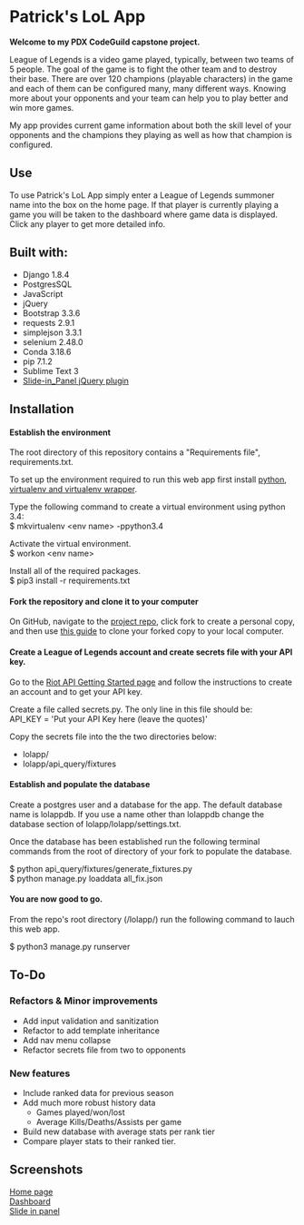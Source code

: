 
# Patrick's LoL App
__Welcome to my PDX CodeGuild capstone project.__

League of Legends is a video game played, typically, between two teams of 5 people.  The goal of the game is to fight the other team and to destroy their base.  There are over 120 champions (playable characters) in the game and each of them can be configured many, many different ways.  Knowing more about your opponents and your team can help you to play better and win more games.

My app provides current game information about both the skill level of your opponents and the champions they playing as well as how that champion is configured.

Use
-----
To use Patrick's LoL App simply enter a League of Legends summoner name into the box on the home page.  If that player is currently playing a game you will be taken to the dashboard where game data is displayed.  Click any player to get more detailed info.  

Built with:
-----
* Django 1.8.4
* PostgresSQL
* JavaScript
* jQuery
* Bootstrap 3.3.6
* requests 2.9.1
* simplejson 3.3.1
* selenium 2.48.0
* Conda 3.18.6
* pip 7.1.2
* Sublime Text 3
* [Slide-in_Panel jQuery plugin](https://codyhouse.co/gem/css-slide-in-panel/)

Installation
-----

#### Establish the environment
The root directory of this repository contains a "Requirements file", requirements.txt.

To set up the environment required to run this web app first install [python](https://www.python.org/downloads/), [virtualenv and virtualenv wrapper](http://docs.python-guide.org/en/latest/dev/virtualenvs/).  

Type the following command to create a virtual environment using python 3.4:  
$ mkvirtualenv \<env name> -ppython3.4

Activate the virtual environment.  
$ workon \<env name>

Install all of the required packages.  
$ pip3 install -r requirements.txt

#### Fork the repository and clone it to your computer

On GitHub, navigate to the [project repo](https://github.com/Pjmcnally/lolapp), click fork to create a personal copy, and then use [this guide](https://help.github.com/articles/fork-a-repo/) to clone your forked copy to your local computer.

#### Create a League of Legends account and create secrets file with your API key.

Go to the [Riot API Getting Started page](https://developer.riotgames.com/docs/getting-started) and follow the instructions to create an account and to get your API key.

Create a file called secrets.py.  The only line in this file should be:  
 API_KEY = 'Put your API Key here (leave the quotes)'

 Copy the secrets file into the the two directories below:
 * lolapp/
 * lolapp/api_query/fixtures

#### Establish and populate the database

Create a postgres user and a database for the app.  The default database name is lolappdb.  If you use a name other than lolappdb change the database section of lolapp/lolapp/settings.txt.

Once the database has been established run the following terminal commands from the root of directory of your fork to populate the database.  

$ python api_query/fixtures/generate_fixtures.py  
$ python manage.py loaddata all_fix.json

#### You are now good to go.

From the repo's root directory (/lolapp/) run the following command to lauch this web app.

$ python3 manage.py runserver

To-Do
-----
### Refactors & Minor improvements
* Add input validation and sanitization
* Refactor to add template inheritance
* Add nav menu collapse
* Refactor secrets file from two to opponents

### New features
* Include ranked data for previous season
* Add much more robust history data
    * Games played/won/lost
    * Average Kills/Deaths/Assists per game
* Build new database with average stats per rank tier
* Compare player stats to their ranked tier.  


Screenshots
-----
[Home page](https://github.com/Pjmcnally/lolapp/blob/master/screenshots/Patricks%20LoL%20App%20Home.png)  
[Dashboard](https://github.com/Pjmcnally/lolapp/blob/master/screenshots/Patricks%20lol%20app%20dashboard.png)  
[Slide in panel](https://github.com/Pjmcnally/lolapp/blob/master/screenshots/Patricks%20LoL%20app%20slide%20in.png)
